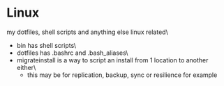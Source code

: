 # Linux
my dotfiles, shell scripts and anything else linux related\
- bin has shell scripts\
- dotfiles has .bashrc and .bash_aliases\
- migrateinstall is a way to script an install from 1 location to another either\
  - this may be for replication, backup, sync or resilience for example
